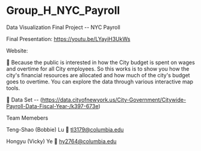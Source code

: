 # Group_H_NYC_Payroll

Data Visualization Final Project -- NYC Payroll

Final Presentation: https://youtu.be/LYayiH3UkWs

Website: 

👀 Because the public is interested in how the City budget is spent on wages and overtime for all City employees. So this works is to show you how the city's financial resources are allocated and how much of the city's budget goes to overtime. You can explore the data through various interactive map tools.

🏁 Data Set -- (https://data.cityofnewyork.us/City-Government/Citywide-Payroll-Data-Fiscal-Year-/k397-673e)

Team Memebers

Teng-Shao (Bobbie) Lu
📧 tl3179@columbia.edu

Hongyu (Vicky) Ye
📧 hy2764@columbia.edu



